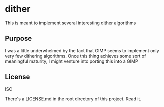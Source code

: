# dither
This is meant to implement several interesting dither algorithms

## Purpose
I was a little underwhelmed by the fact that GIMP seems to implement
only very few dithering algorithms.
Once this thing achieves some sort of meaningful maturity, I might
venture into porting this into a GIMP

## License
ISC

There's a LICENSE.md in the root directory of this project. Read it.

